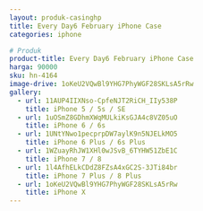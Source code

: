 ```yaml
---
layout: produk-casinghp
title: Every Day6 February iPhone Case
categories: iphone

# Produk
product-title: Every Day6 February iPhone Case
harga: 90000
sku: hn-4164
image-drive: 1oKeU2VQwBl9YHG7PhyWGF28SKLsA5rRw
gallery:
  - url: 11AUP4IIXNso-CpfeNJT2RiCH_IIy538P
    title: iPhone 5 / 5s / SE
  - url: 1uOSmZ8GDhmXWqMULkiKsGJA4c8VZ05uO
    title: iPhone 6 / 6s
  - url: 1UNtYNwo1pecprpDW7aylK9n5NJELkMO5
    title: iPhone 6 Plus / 6s Plus
  - url: 1WZuayRhJW1XHl0wJSvB_6TYHW51ZbE1C
    title: iPhone 7 / 8
  - url: 1l4AfhELkCDdZ8FZsA4xGC2S-3JTi84br
    title: iPhone 7 Plus / 8 Plus
  - url: 1oKeU2VQwBl9YHG7PhyWGF28SKLsA5rRw
    title: iPhone X
---
```

